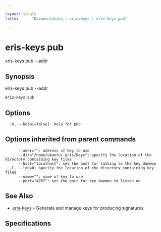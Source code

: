 ```yaml
---

layout: single
title:      "Documentation | eris:keys | eris-keys pub"

---
```


# eris-keys pub

eris-keys pub --addr <addr>

## Synopsis

eris-keys pub --addr <addr>

```bash
eris-keys pub
```

## Options

```
  -h, --help[=false]: help for pub
```

## Options inherited from parent commands

```
      --addr="": address of key to use
      --dir="/home/ubuntu/.eris/keys": specify the location of the directory containing key files
      --host="localhost": set the host for talking to the key daemon
  -l, --log=0: specify the location of the directory containing key files
      --name="": name of key to use
      --port="4767": set the port for key daemon to listen on
```

## See Also

* [eris-keys](/docs/documentation/keys/0.11.1/eris-keys/)	 - Generate and manage keys for producing signatures

## Specifications


